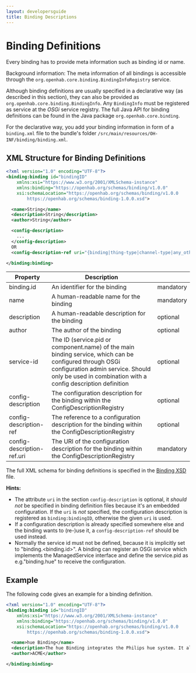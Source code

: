 ```yaml
---
layout: developersguide
title: Binding Descriptions
---
```


# Binding Definitions

Every binding has to provide meta information such as binding id or name.

Background information: The meta information of all bindings is accessible through the `org.openhab.core.binding.BindingInfoRegistry` service.

Although binding definitions are usually specified in a declarative way (as described in this section),
they can also be provided as `org.openhab.core.binding.BindingInfo`.
Any `BindingInfo` must be registered as service at the *OSGi* service registry.
The full Java API for binding definitions can be found in the Java package `org.openhab.core.binding`.

For the declarative way, you add your binding information in form of a `binding.xml` file to the bundle's folder `/src/main/resources/OH-INF/binding/binding.xml`.

## XML Structure for Binding Definitions

```xml
<?xml version="1.0" encoding="UTF-8"?>
<binding:binding id="bindingID"
    xmlns:xsi="https://www.w3.org/2001/XMLSchema-instance"
    xmlns:binding="https://openhab.org/schemas/binding/v1.0.0"
    xsi:schemaLocation="https://openhab.org/schemas/binding/v1.0.0
        https://openhab.org/schemas/binding-1.0.0.xsd">

  <name>String</name>
  <description>String</description>
  <author>String</author>

  <config-description>
    ...
  </config-description>
  OR
  <config-description-ref uri="{binding|thing-type|channel-type|any_other}:bindingID:..." />

</binding:binding>
```

| Property                   | Description                                  | |
|----------------------------|----------------------------------------------|-----|
| binding.id                 | An identifier for the binding                | mandatory |
| name                       | A human-readable name for the binding        | mandatory |
| description                | A human-readable description for the binding | optional  |
| author                     | The author of the binding                    | optional  |
| service-id                 | The ID (service.pid or component.name) of the main binding service, which can be configured through OSGi configuration admin service. Should only be used in combination with a config description definition | optional |
| config-description         | The configuration description for the binding within the ConfigDescriptionRegistry | optional |
| config-description-ref     | The reference to a configuration description for the binding within the ConfigDescriptionRegistry | optional |
| config-description-ref.uri | The URI of the configuration description for the binding within the ConfigDescriptionRegistry | mandatory |

The full XML schema for binding definitions is specified in the [Binding XSD](https://openhab.org/schemas/binding-1.0.0.xsd) file.

**Hints:**

- The attribute `uri` in the section `config-description` is optional, it *should not* be specified in binding definition files because it's an embedded configuration. If the `uri` is *not* specified, the configuration description is registered as `binding:bindingID`, otherwise the given `uri` is used.
- If a configuration description is already specified somewhere else and the binding wants to (re-)use it, a `config-description-ref` should be used instead.
- Normally the service id must not be defined, because it is implicitly set to "binding.&lt;binding.id&gt;".
  A binding can register an OSGi service which implements the ManagedService interface and define the service.pid as e.g."binding.hue" to receive the configuration.

## Example

The following code gives an example for a binding definition.

```xml
<?xml version="1.0" encoding="UTF-8"?>
<binding:binding id="bindingID"
    xmlns:xsi="https://www.w3.org/2001/XMLSchema-instance"
    xmlns:binding="https://openhab.org/schemas/binding/v1.0.0"
    xsi:schemaLocation="https://openhab.org/schemas/binding/v1.0.0
        https://openhab.org/schemas/binding-1.0.0.xsd">

  <name>hue Binding</name>
  <description>The hue Binding integrates the Philips hue system. It allows to control hue bulbs.</description>
  <author>ACME</author>

</binding:binding>
```
